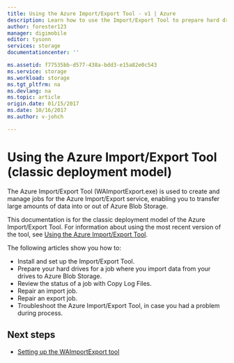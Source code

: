 ```yaml
---
title: Using the Azure Import/Export Tool - v1 | Azure
description: Learn how to use the Import/Export Tool to prepare hard drives for an import job, repair an import job, or repair an export job.
author: forester123
manager: digimobile
editor: tysonn
services: storage
documentationcenter: ''

ms.assetid: f77535bb-d577-438a-bdd3-e15a82e0c543
ms.service: storage
ms.workload: storage 
ms.tgt_pltfrm: na
ms.devlang: na
ms.topic: article
origin.date: 01/15/2017
ms.date: 10/16/2017
ms.author: v-johch

---
```


# Using the Azure Import/Export Tool (classic deployment model)

The Azure Import/Export Tool (WAImportExport.exe) is used to create and manage jobs for the Azure Import/Export service, enabling you to transfer large amounts of data into or out of Azure Blob Storage.

This documentation is for the classic deployment model of the Azure Import/Export Tool. For information about using the most recent version of the tool, see [Using the Azure Import/Export Tool](../storage-import-export-tool-how-to.md).

The following articles show you how to:

- Install and set up the Import/Export Tool.
- Prepare your hard drives for a job where you import data from your drives to Azure Blob Storage.
- Review the status of a job with Copy Log Files. 
- Repair an import job. 
- Repair an export job. 
- Troubleshoot the Azure Import/Export Tool, in case you had a problem during process. 

## Next steps

* [Setting up the WAImportExport tool](../storage-import-export-tool-how-to.md)

<!--Update_Description: wording update-->